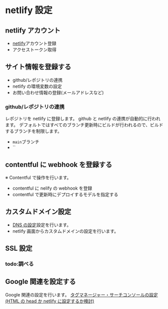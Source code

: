 # netlify 設定

## netlify アカウント

- [netlify](https://www.netlify.com/)アカウント登録
- アクセストークン取得

## サイト情報を登録する

- github/レポジトリの連携
- netlify の環境変数の設定
- お問い合わせ情報の登録(メールアドレスなど)

### github/レポジトリの連携

レポジトリを netlify に登録します。
github と netlify の連携が自動的に行われます。
デフォルトではすべてのブランチ更新時にビルドが行われるので、ビルドするブランチを制限します。

- `main`ブランチ
- ``

## contentful に webhook を登録する

※ Contentful で操作を行います。

- contentful に nelify の webhook を登録
- contentful で更新時にデプロイするモデルを指定する

## カスタムドメイン設定

- [DNS の設定](../DNS/readme.md)設定を行います。
- netlify 画面からカスタムドメインの設定を行います。

## SSL 設定

### todo:調べる

## Google 関連を設定する

Google 関連の設定を行います。
[タグマネージャー・サーチコンソールの設定(HTML の head か netlify に設定するか検討)](../Google/readme.md)
